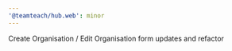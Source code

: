 ```yaml
---
'@teamteach/hub.web': minor
---
```


Create Organisation / Edit Organisation form updates and refactor
